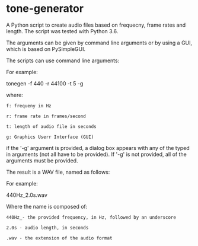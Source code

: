 # tone-generator
A Python script to create audio files based on frequecny, frame rates and length.
The script was tested with Python 3.6.

The arguments can be given by command line arguments or by using a GUI, which is based on PySimpleGUI.

The scripts can use command line arguments:

For example:

  tonegen -f 440 -r 44100 -t 5 -g
  
  where:
  
    f: frequeny in Hz
    
    r: frame rate in frames/second
    
    t: length of audio file in seconds
    
    g: Graphics Userr Interface (GUI)
    
    
if the '-g' argument is provided, a dialog box appears with any of the typed in arguments (not all have to be provided). If '-g' is not provided, all of the arguments must be provided.

The result is a WAV file, named as follows:

For example:

  440Hz_2.0s.wav
  
  Where the name is composed of:
  
    440Hz_- the provided frequency, in Hz, followed by an underscore
    
    2.0s - audio length, in seconds
    
    .wav - the extension of the audio format
   

